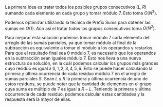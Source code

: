 La primera idea es tratar todos los posibles grupos consecutivos $(L, R)$ sumando cada elemento en cada grupo y tomar módulo 7. Esto toma $O(N^3)$. 

Podemos optimizar utilizando la técnica de Prefix Sums para obtener las sumas en $O(1)$. Aún así el tratar todos los grupos consecutivos toma $O(N^2)$.

Para mejorar esta solución podemos tomar módulo 7 cada elemento del arreglo de las sumas parciales, ya que tomar módulo al final de la subtracción es equivalente a tomar el módulo a los operandos y restarlos. Para que el resultado final sea 0 módulo 7, es necesario que los operandos en la subtracción sean iguales módulo 7. Esto nos lleva a una nueva estructura de solución, en la cuál podemos calcular los grupos más grandes cuyo residuo es igual a $0, 1, 2, 3, 4, 5, 6$. Esto se puede hacer calculando la primera y última ocurrencia de cada residuo módulo 7 en el arreglo de sumas parciales $S$. Sean $L$ y $R$ la primera y última ocurrencia de uno de estos residuos, se puede notar que la cantidad de elementos en el grupo cuya suma es múltiplo de 7 es igual a $R-L$. Teniendo la primera y última occurrencia de cada residuo, podemos calcular estas cantidades y la respuesta será la mayor de ellas.